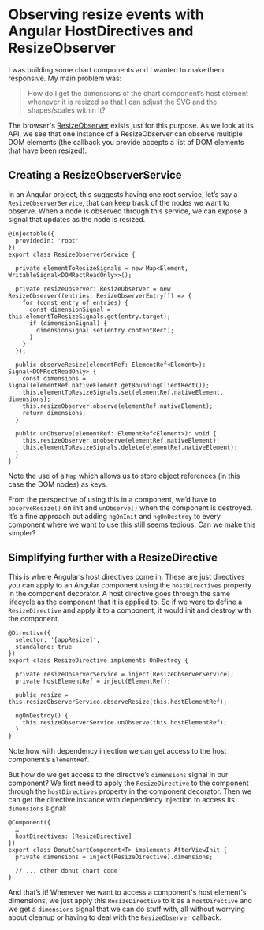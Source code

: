 # Observing resize events with Angular HostDirectives and ResizeObserver

I was building some chart components and I wanted to make them responsive. My main problem was:

> How do I get the dimensions of the chart component’s host element whenever it is resized so that I can adjust the SVG and the shapes/scales within it?

The browser's [ResizeObserver](https://developer.mozilla.org/en-US/docs/Web/API/ResizeObserver) exists just for this purpose. As we look at its API, we see that one instance of a ResizeObserver can observe multiple DOM elements (the callback you provide accepts a list of DOM elements that have been resized).

## Creating a ResizeObserverService

In an Angular project, this suggests having one root service, let’s say a `ResizeObserverService`, that can keep track of the nodes we want to observe. When a node is observed through this service, we can expose a signal that updates as the node is resized.

```
@Injectable({
  providedIn: 'root'
})
export class ResizeObserverService {

  private elementToResizeSignals = new Map<Element, WritableSignal<DOMRectReadOnly>>();

  private resizeObserver: ResizeObserver = new ResizeObserver((entries: ResizeObserverEntry[]) => {
    for (const entry of entries) {
      const dimensionSignal = this.elementToResizeSignals.get(entry.target);
      if (dimensionSignal) {
        dimensionSignal.set(entry.contentRect);
      }
    }
  });

  public observeResize(elementRef: ElementRef<Element>): Signal<DOMRectReadOnly> {
    const dimensions = signal(elementRef.nativeElement.getBoundingClientRect());
    this.elementToResizeSignals.set(elementRef.nativeElement, dimensions);
    this.resizeObserver.observe(elementRef.nativeElement);
    return dimensions;
  }

  public unObserve(elementRef: ElementRef<Element>): void {
    this.resizeObserver.unobserve(elementRef.nativeElement);
    this.elementToResizeSignals.delete(elementRef.nativeElement);
  }
}

```

Note the use of a `Map` which allows us to store object references (in this case the DOM nodes) as keys.

From the perspective of using this in a component, we’d have to `observeResize()` on init and `unObserve()` when the component is destroyed. It’s a fine approach but adding `ngOnInit` and `ngOnDestroy` to every component where we want to use this still seems tedious. Can we make this simpler?

## Simplifying further with a ResizeDirective
This is where Angular’s host directives come in. These are just directives you can apply to an Angular component using the `hostDirectives` property in the component decorator. A host directive goes through the same lifecycle as the component that it is applied to. So if we were to define a `ResizeDirective` and apply it to a component, it would init and destroy with the component.

```
@Directive({
  selector: '[appResize]',
  standalone: true
})
export class ResizeDirective implements OnDestroy {

  private resizeObserverService = inject(ResizeObserverService);
  private hostElementRef = inject(ElementRef);

  public resize = this.resizeObserverService.observeResize(this.hostElementRef);

  ngOnDestroy() {
    this.resizeObserverService.unObserve(this.hostElementRef);
  }
}
```

Note how with dependency injection we can get access to the host component’s `ElementRef`.

But how do we get access to the directive’s `dimensions` signal in our component? We first need to apply the `ResizeDirective` to the component through the `hostDirectives` property in the component decorator. Then we can get the directive instance with dependency injection to access its `dimensions` signal:

```
@Component({
  …
  hostDirectives: [ResizeDirective]
})
export class DonutChartComponent<T> implements AfterViewInit {
  private dimensions = inject(ResizeDirective).dimensions;
  
  // ... other donut chart code
}
```

And that’s it! Whenever we want to access a component's host element's dimensions, we just apply this `ResizeDirective` to it as a `hostDirective` and we get a `dimensions` signal that we can do stuff with, all without worrying about cleanup or having to deal with the `ResizeObserver` callback.

